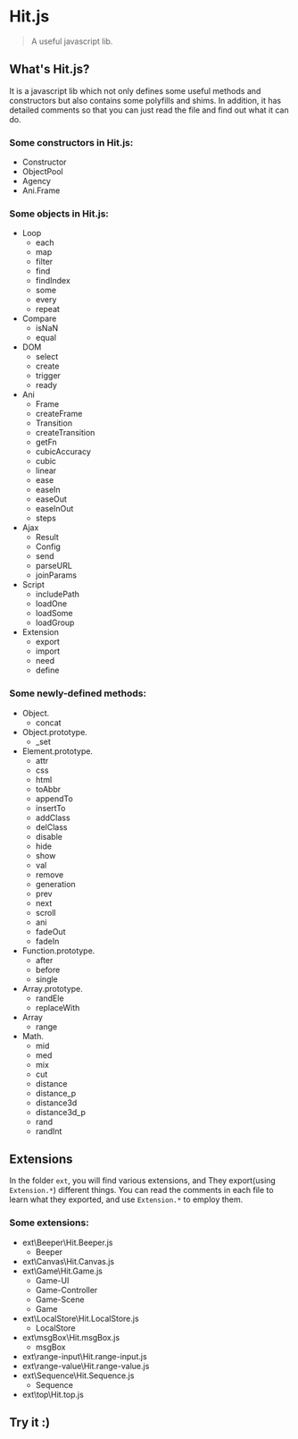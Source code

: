 # Hit.js

> A useful javascript lib.

## What's Hit.js?

It is a javascript lib which not only defines some useful methods and constructors but also contains some polyfills and shims. In addition, it has detailed comments so that you can just read the file and find out what it can do.

### Some constructors in Hit.js:

- Constructor
- ObjectPool
- Agency
- Ani.Frame

### Some objects in Hit.js:

- Loop
    - each
    - map
    - filter
    - find
    - findIndex
    - some
    - every
    - repeat
- Compare
    - isNaN
    - equal
- DOM
    - select
    - create
    - trigger
    - ready
- Ani
    - Frame
    - createFrame
    - Transition
    - createTransition
    - getFn
    - cubicAccuracy
    - cubic
    - linear
    - ease
    - easeIn
    - easeOut
    - easeInOut
    - steps
- Ajax
    - Result
    - Config
    - send
    - parseURL
    - joinParams
- Script
    - includePath
    - loadOne
    - loadSome
    - loadGroup
- Extension
    - export
    - import
    - need
    - define

### Some newly-defined methods:

- Object.
    - concat
- Object.prototype.
    - _set
- Element.prototype.
    - attr
    - css
    - html
    - toAbbr
    - appendTo
    - insertTo
    - addClass
    - delClass
    - disable
    - hide
    - show
    - val
    - remove
    - generation
    - prev
    - next
    - scroll
    - ani
    - fadeOut
    - fadeIn
- Function.prototype.
    - after
    - before
    - single
- Array.prototype.
    - randEle
    - replaceWith
- Array
    - range
- Math.
    - mid
    - med
    - mix
    - cut
    - distance
    - distance_p
    - distance3d
    - distance3d_p
    - rand
    - randInt

## Extensions

In the folder `ext`, you will find various extensions, and They export(using `Extension.*`) different things. You can read the comments in each file to learn what they exported, and use `Extension.*` to employ them.

### Some extensions:

- ext\Beeper\Hit.Beeper.js
    - Beeper
- ext\Canvas\Hit.Canvas.js
- ext\Game\Hit.Game.js
    - Game-UI
    - Game-Controller
    - Game-Scene
    - Game
- ext\LocalStore\Hit.LocalStore.js
    - LocalStore
- ext\msgBox\Hit.msgBox.js
    - msgBox
- ext\range-input\Hit.range-input.js
- ext\range-value\Hit.range-value.js
- ext\Sequence\Hit.Sequence.js
    - Sequence
- ext\top\Hit.top.js

## Try it :)
